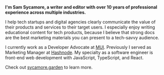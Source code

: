 **I'm Sam Sycamore, a writer and editor with over 10 years of professional experience across multiple industries.**

I help tech startups and digital agencies clearly communicate the value of their products and services to their target users. I especially enjoy writing educational content for tech products, because I believe that strong docs are the best marketing materials you can present to a tech-savvy audience.

I currently work as a Developer Advocate at [MUI](https://mui.com). Previously I served as Marketing Manager at [Hashnode](https://hashnode.com). My specialty as a software engineer is front-end web development with JavaScript, TypeScript, and React.

Check out [sycamore.garden](https://sycamore.garden) to learn more.
